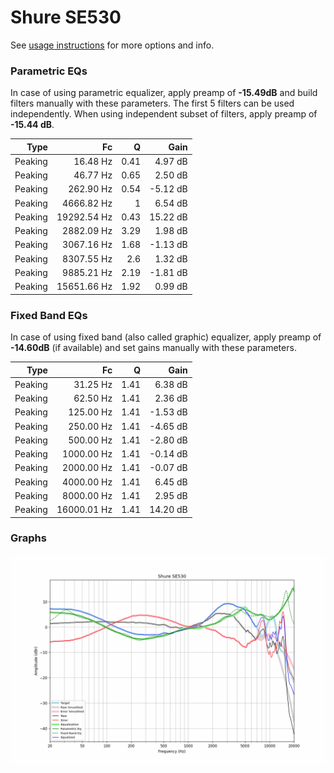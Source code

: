 # Shure SE530
See [usage instructions](https://github.com/jaakkopasanen/AutoEq#usage) for more options and info.

### Parametric EQs
In case of using parametric equalizer, apply preamp of **-15.49dB** and build filters manually
with these parameters. The first 5 filters can be used independently.
When using independent subset of filters, apply preamp of **-15.44 dB**.

| Type    | Fc          |    Q | Gain     |
|--------:|------------:|-----:|---------:|
| Peaking | 16.48 Hz    | 0.41 | 4.97 dB  |
| Peaking | 46.77 Hz    | 0.65 | 2.50 dB  |
| Peaking | 262.90 Hz   | 0.54 | -5.12 dB |
| Peaking | 4666.82 Hz  | 1    | 6.54 dB  |
| Peaking | 19292.54 Hz | 0.43 | 15.22 dB |
| Peaking | 2882.09 Hz  | 3.29 | 1.98 dB  |
| Peaking | 3067.16 Hz  | 1.68 | -1.13 dB |
| Peaking | 8307.55 Hz  | 2.6  | 1.32 dB  |
| Peaking | 9885.21 Hz  | 2.19 | -1.81 dB |
| Peaking | 15651.66 Hz | 1.92 | 0.99 dB  |

### Fixed Band EQs
In case of using fixed band (also called graphic) equalizer, apply preamp of **-14.60dB**
(if available) and set gains manually with these parameters.

| Type    | Fc          |    Q | Gain     |
|--------:|------------:|-----:|---------:|
| Peaking | 31.25 Hz    | 1.41 | 6.38 dB  |
| Peaking | 62.50 Hz    | 1.41 | 2.36 dB  |
| Peaking | 125.00 Hz   | 1.41 | -1.53 dB |
| Peaking | 250.00 Hz   | 1.41 | -4.65 dB |
| Peaking | 500.00 Hz   | 1.41 | -2.80 dB |
| Peaking | 1000.00 Hz  | 1.41 | -0.14 dB |
| Peaking | 2000.00 Hz  | 1.41 | -0.07 dB |
| Peaking | 4000.00 Hz  | 1.41 | 6.45 dB  |
| Peaking | 8000.00 Hz  | 1.41 | 2.95 dB  |
| Peaking | 16000.01 Hz | 1.41 | 14.20 dB |

### Graphs
![](./Shure%20SE530.png)